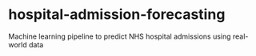# hospital-admission-forecasting
Machine learning pipeline to predict NHS hospital admissions using real-world data
